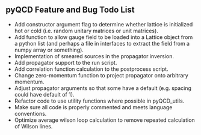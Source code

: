 pyQCD Feature and Bug Todo List
-------------------------------

- Add constructor argument flag to determine whether lattice is initialized hot or cold (i.e. random unitary matrices or unit matrices).
- Add function to allow gauge field to be loaded into a Lattice object from a python list (and perhaps a file in interfaces to extract the field from a numpy array or something).
- Implementation of smeared sources in the propagator inversion.
- Add propagator support to the run script.
- Add correlation function calculation to the postprocess script.
- Change zero-momentum function to project propagator onto arbitrary momentum.
- Adjust propagator arguments so that some have a default (e.g. spacing could have default of 1).
- Refactor code to use utility functions where possible in pyQCD_utils.
- Make sure all code is properly commented and meets language conventions.
- Optimize average wilson loop calculation to remove repeated calculation of Wilson lines.
